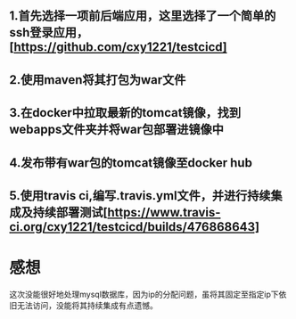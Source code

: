 ## 1.首先选择一项前后端应用，这里选择了一个简单的ssh登录应用，[https://github.com/cxy1221/testcicd]

## 2.使用maven将其打包为war文件

## 3.在docker中拉取最新的tomcat镜像，找到webapps文件夹并将war包部署进镜像中

## 4.发布带有war包的tomcat镜像至docker hub

## 5.使用travis ci,编写.travis.yml文件，并进行持续集成及持续部署测试[https://www.travis-ci.org/cxy1221/testcicd/builds/476868643]


# 感想

这次没能很好地处理mysql数据库，因为ip的分配问题，虽将其固定至指定ip下依旧无法访问，没能将其持续集成有点遗憾。
